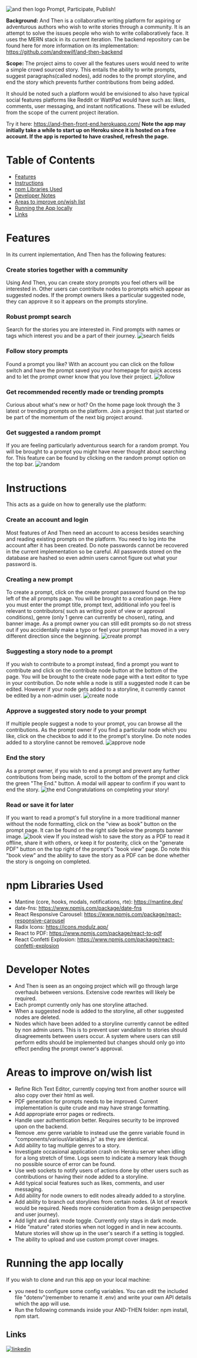 ![and then logo](https://github.com/andrewilf/and-then/blob/main/src/img/and%20then%20logo.png?raw=true)
Prompt, Participate, Publish!

**Background:**
And Then is a collaborative writing platform for aspiring or adventurous authors who wish to write stories through a community. It is an attempt to solve the issues people who wish to write collaboratively face. It uses the MERN stack in its current iteration.
The backend repository can be found here for more information on its implementation: https://github.com/andrewilf/and-then-backend

**Scope:**
The project aims to cover all the features users would need to write a simple crowd sourced story. This entails the ability to write prompts, suggest paragraphs(called nodes), add nodes to the prompt storyline, and end the story which prevents further contributions from being added.

It should be noted such a platform would be envisioned to also have typical social features platforms like Reddit or WattPad would have such as: likes, comments, user messaging, and instant notifications. These will be exluded from the scope of the current project iteration.

Try it here: https://and-then-front-end.herokuapp.com/
**Note the app may initially take a while to start up on Heroku since it is hosted on a free account. If the app is reported to have crashed, refresh the page.**

# Table of Contents

- [Features](#Features)
- [Instructions](#Instructions)
- [npm Libraries Used](#npm-Libraries-Used)
- [Developer Notes](#Developer-Notes)
- [Areas to improve on/wish list](#areas-to-improve-onwish-list)
- [Running the App locally](#running-the-app-locally)
- [Links](#Links)

# Features

In its current inplementation, And Then has the following features:
### Create stories together with a community
Using And Then, you can create story prompts you feel others will be interested in. Other users can contribute nodes to prompts which appear as suggested nodes. If the prompt owners likes a particular suggested node, they can approve it so it appears on the prompts storyline.

### Robust prompt search
Search for the stories you are interested in. Find prompts with names or tags which interest you and be a part of their journey.
![search fields](https://github.com/andrewilf/and-then-backend/blob/main/readme_img/Search%20fields%20image.png?raw=true)

### Follow story prompts
Found a prompt you like? With an account you can click on the follow switch and have the prompt saved you your homepage for quick access and to let the prompt owner know that you love their project.
![follow](https://github.com/andrewilf/and-then/blob/main/readme_imgs/follow.png?raw=true)
### Get recommended recently made or trending prompts
Curious about what's new or hot? On the home page look through the 3 latest or trending prompts on the platform. Join a project that just started or be part of the momentum of the next big project around.
  
### Get suggested a random prompt
If you are feeling particularly adventurous search for a random prompt. You will be brought to a prompt you might have never thought about searching for. This feature can be found by clicking on the random prompt option on the top bar.
![random](https://github.com/andrewilf/and-then/blob/main/readme_imgs/randombar.png?raw=true)
# Instructions

This acts as a guide on how to generally use the platform:

### Create an account and login
Most features of And Then need an account to access besides searching and reading existing prompts on the platform. You need to log into the account after it has been created. Do note passwords cannot be recovered in the current implementation so be careful. All passwords stored on the database are hashed so even admin users cannot figure out what your password is.
### Creating a new prompt
To create a prompt, click on the create prompt password found on the top left of the all prompts page. You will be brought to a creation page. Here you must enter the prompt title, prompt text, additional info you feel is relevant to contributors( such as writing point of view or approval conditions), genre (only 1 genre can currently be chosen), rating, and banner image. 
As a prompt owner you can still edit prompts so do not stress out if you accidentally make a typo or feel your prompt has moved in a very different direction since the beginning.
![create prompt](https://github.com/andrewilf/and-then/blob/main/readme_imgs/createprompt.png?raw=true)
### Suggesting a story node to a prompt
If you wish to contribute to a prompt instead, find a prompt you want to contribute and click on the contribute node button at the bottom of the page. You will be brought to the create node page with a text editor to type in your contribution.
Do note while a node is still a suggested node it can be edited. However if your node gets added to a storyline, it currently cannot be edited by a non-admin user.
![create node](https://github.com/andrewilf/and-then/blob/main/readme_imgs/createnode.png?raw=true)
### Approve a suggested story node to your prompt
If multiple people suggest a node to your prompt, you can browse all the contributions. As the prompt owner if you find a particular node which you like, click on the checkbox to add it to the prompt's storyline. Do note nodes added to a storyline cannot be removed.
![approve node](https://github.com/andrewilf/and-then/blob/main/readme_imgs/approve.png?raw=true)
### End the story
As a prompt owner, if you wish to end a prompt and prevent any further contributions from being made, scroll to the bottom of the prompt and click the green "The End." button. A modal will appear to confirm if you want to end the story.
![the end](https://github.com/andrewilf/and-then/blob/main/readme_imgs/theend.png?raw=true)
Congratulations on completing your story!
### Read or save it for later
If you want to read a prompt's full storyline in a more traditional manner without the node formatting, click on the "view as book" button on the prompt page. It can be found on the right side below the prompts banner image.
![book view](https://github.com/andrewilf/and-then/blob/main/readme_imgs/bookview.png?raw=true)
If you instead wish to save the story as a PDF to read it offline, share it with others, or keep it for posterity, click on the "generate PDF" button on the top right of the prompt's "book view" page.
Do note this "book view" and the ability to save the story as a PDF can be done whether the story is ongoing on completed.

# npm Libraries Used

- Mantine (core, hooks, modals, notifications, rte): https://mantine.dev/
- date-fns: https://www.npmjs.com/package/date-fns
- React Responsive Carousel: https://www.npmjs.com/package/react-responsive-carousel
- Radix Icons: https://icons.modulz.app/
- React to PDF: https://www.npmjs.com/package/react-to-pdf
- React Confetti Explosion: https://www.npmjs.com/package/react-confetti-explosion

# Developer Notes

- And Then is seen as an ongoing project which will go through large overhauls between versions. Extensive code rewrites will likely be required.
- Each prompt currently only has one storyline attached.
- When a suggested node is added to the storyline, all other suggested nodes are deleted.
- Nodes which have been added to a storyline currently cannot be edited by non admin users. This is to prevent user vandalism to stories should disagreements between users occur. A system where users can still perform edits should be implemented but changes should only go into effect pending the prompt owner's approval.

# Areas to improve on/wish list

- Refine Rich Text Editor, currently copying text from another source will also copy over their html as well.
- PDF generation for prompts needs to be improved. Current implementation is quite crude and may have strange formatting.
- Add appropriate error pages or redirects.
- Handle user authentication better. Requires security to be improved upon on the backend.
- Remove .env genre variable to instead use the genre variable found in "components/variousVariables.js" as they are identical.
- Add ability to tag multiple genres to a story.
- Investigate occasional application crash on Heroku server when idling for a long stretch of time. Logs seem to indicate a memory leak though no possible source of error can be found.
- Use web sockets to notify users of actions done by other users such as contributions or having their node added to a storyline.
- Add typical social features such as likes, comments, and user messaging.
- Add ability for node owners to edit nodes already added to a storyline.
- Add ability to branch out storylines from certain nodes. (A lot of rework would be required. Needs more consideration from a design perspective and user journey).
- Add light and dark mode toggle. Currently only stays in dark mode.
- Hide "mature" rated stories when not logged in and in new accounts. Mature stories will show up in the user's search if a setting is toggled.
- The ability to upload and use custom prompt cover images.

# Running the app locally

If you wish to clone and run this app on your local machine:

- you need to configure some config variables. You can edit the included file "dotenv"(remember to rename it .env) and write your own API details which the app will use.
- Run the following commands inside your AND-THEN folder: npm install, npm start.

## Links

[![linkedin](https://img.shields.io/badge/linkedin-0A66C2?style=for-the-badge&logo=linkedin&logoColor=white)](https://www.linkedin.com/in/andrewianfaulkner/)
